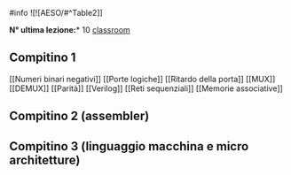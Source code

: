 #info 
![![AESO/#^Table2]]

**N° ultima lezione:*** 10
[classroom](https://classroom.google.com/u/2/c/NjIyMjg0ODk2OTM2)
## Compitino 1
[[Numeri binari negativi]]
[[Porte logiche]]
[[Ritardo della porta]]
[[MUX]]
[[DEMUX]]
[[Parità]]
[[Verilog]]
[[Reti sequenziali]]
[[Memorie associative]]
## Compitino 2 (assembler)

## Compitino 3 (linguaggio macchina e micro architetture)

